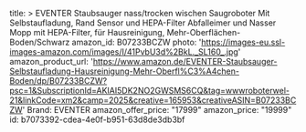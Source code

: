 title: >
  EVENTER Staubsauger nass/trocken wischen Saugroboter Mit Selbstaufladung, Rand Sensor und
  HEPA-Filter Abfalleimer und Nasser Mopp mit HEPA-Filter, für Hausreinigung,
  Mehr-Oberflächen-Boden/Schwarz
amazon_id: B07233BCZW
photo: 'https://images-eu.ssl-images-amazon.com/images/I/41PvbU3d%2BkL._SL160_.jpg'
amazon_product_url: 'https://www.amazon.de/EVENTER-Staubsauger-Selbstaufladung-Hausreinigung-Mehr-Oberfl%C3%A4chen-Boden/dp/B07233BCZW?psc=1&SubscriptionId=AKIAI5DK2NO2GWSMS6CQ&tag=wwwroboterwel-21&linkCode=xm2&camp=2025&creative=165953&creativeASIN=B07233BCZW'
Brand: EVENTER
amazon_offer_price: "17999"
amazon_price: "19999"
id: b7073392-cdea-4e0f-b951-63d8de3db3bf
